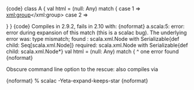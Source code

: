 {code}
class A {
  val html = (null: Any) match {
    case 1 => <xml:group></xml:group>
    case 2 => <p></p>
  }
}
{code}
Compiles in 2.9.2, fails in 2.10 with:
{noformat}
a.scala:5: error: error during expansion of this match (this is a scalac bug).
The underlying error was: type mismatch;
 found   : scala.xml.Node with Serializable{def child: Seq[scala.xml.Node]}
 required: scala.xml.Node with Serializable{def child: scala.xml.Node*}
  val html = (null: Any) match {
                         ^
one error found
{noformat}

Obscure command line option to the rescue: also compiles via

{noformat}
% scalac -Yeta-expand-keeps-star
{noformat}

